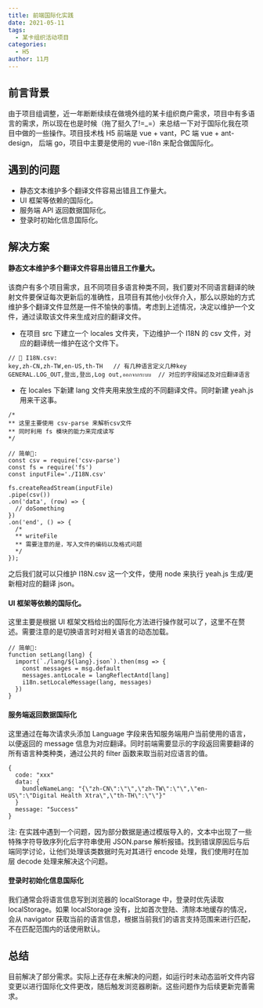 ```yaml
---
title: 前端国际化实践
date: 2021-05-11
tags:
  - 某卡组织活动项目
categories:
  - H5
author: 11月
---
```


<Boxx />

## 前言背景

由于项目组调整，近一年断断续续在做境外组的某卡组织商户需求，项目中有多语言的需求，所以现在也是时候（拖了挺久了!=\_=）来总结一下对于国际化我在项目中做的一些操作。项目技术栈 H5 前端是 vue + vant，PC 端 vue + ant-design， 后端 go，项目中主要是使用的 vue-i18n 来配合做国际化。

## 遇到的问题

- 静态文本维护多个翻译文件容易出错且工作量大。
- UI 框架等依赖的国际化。
- 服务端 API 返回数据国际化。
- 登录时初始化信息国际化。

## 解决方案

#### 静态文本维护多个翻译文件容易出错且工作量大。

该商户有多个项目需求，且不同项目多语言种类不同，我们要对不同语言翻译的映射文件要保证每次更新后的准确性，且项目有其他小伙伴介入，那么以原始的方式维护多个翻译文件显然是一件不愉快的事情。考虑到上述情况，决定以维护一个文件，通过读取该文件来生成对应的翻译文件。

- 在项目 src 下建立一个 locales 文件夹，下边维护一个 I18N 的 csv 文件，对应的翻译统一维护在这个文件下。

```
// 🌰 I18N.csv:
key,zh-CN,zh-TW,en-US,th-TH   // 有几种语言定义几种key
GENERAL.LOG_OUT,登出,登出,Log out,ออกจากระบบ  // 对应的字段描述及对应翻译语言
```

- 在 locales 下新建 lang 文件夹用来放生成的不同翻译文件。同时新建 yeah.js 用来干这事。

```
/*
** 这里主要使用 csv-parse 来解析csv文件
** 同时利用 fs 模块的能力来完成读写
*/

// 简单🌰:
const csv = require('csv-parse')
const fs = require('fs')
const inputFile='./I18N.csv'

fs.createReadStream(inputFile)
.pipe(csv())
.on('data', (row) => {
  // doSomething
})
.on('end', () => {
  /*
  ** writeFile
  ** 需要注意的是，写入文件的编码以及格式问题
  */
});

```

之后我们就可以只维护 I18N.csv 这一个文件，使用 node 来执行 yeah.js 生成/更新相对应的翻译 json。

#### UI 框架等依赖的国际化。

这里主要是根据 UI 框架文档给出的国际化方法进行操作就可以了，这里不在赘述。需要注意的是切换语言时对相关语言的动态加载。

```
// 简单🌰:
function setLang(lang) {
  import(`./lang/${lang}.json`).then(msg => {
    const messages = msg.default
    messages.antLocale = langReflectAntd[lang]
    i18n.setLocaleMessage(lang, messages)
  })
}

```

#### 服务端返回数据国际化

这里通过在每次请求头添加 Language 字段来告知服务端用户当前使用的语言，以便返回的 message 信息为对应翻译。同时前端需要显示的字段返回需要翻译的所有语言种类种类，通过公共的 filter 函数来取当前对应语言的值。

```
{
  code: "xxx"
  data: {
    bundleNameLang: "{\"zh-CN\":\"\",\"zh-TW\":\"\",\"en-US\":\"Digital Health Xtra\",\"th-TH\":\"\"}"
  }
  message: "Success"
}
```

注: 在实践中遇到一个问题，因为部分数据是通过模版导入的，文本中出现了一些特殊字符导致序列化后字符串使用 JSON.parse 解析报错。找到错误原因后与后端同学讨论，让他们处理该类数据时先对其进行 encode 处理，我们使用时在加层 decode 处理来解决这个问题。

#### 登录时初始化信息国际化

我们通常会将语言信息写到浏览器的 localStorage 中，登录时优先读取 localStorage。如果 localStorage 没有，比如首次登陆、清除本地缓存的情况，会从 navigator 获取当前的语言信息，根据当前我们的语言支持范围来进行匹配，不在匹配范围内的话使用默认。

## 总结

目前解决了部分需求。实际上还存在未解决的问题，如运行时未动态监听文件内容变更以进行国际化文件更改，随后触发浏览器刷新。这些问题作为后续更新完善需求。
